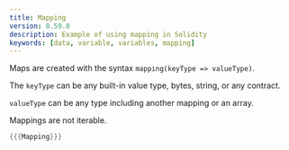 ```yaml
---
title: Mapping
version: 0.59.0
description: Example of using mapping in Solidity
keywords: [data, variable, variables, mapping]
---
```


Maps are created with the syntax `mapping(keyType => valueType)`.

The `keyType` can be any built-in value type, bytes, string, or any contract.

`valueType` can be any type including another mapping or an array.

Mappings are not iterable.

```rust
{{{Mapping}}}
```
